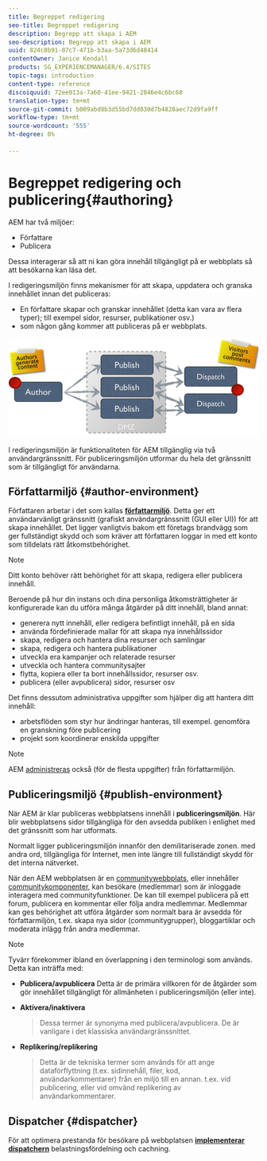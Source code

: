 ```yaml
---
title: Begreppet redigering
seo-title: Begreppet redigering
description: Begrepp att skapa i AEM
seo-description: Begrepp att skapa i AEM
uuid: 824c8b91-07c7-471b-b3aa-5a73d6d48414
contentOwner: Janice Kendall
products: SG_EXPERIENCEMANAGER/6.4/SITES
topic-tags: introduction
content-type: reference
discoiquuid: 72ee013a-7a60-41ee-9421-2846e4c6bc68
translation-type: tm+mt
source-git-commit: b009abd8b3d55bd7dd030d7b4828aec72d9fa9ff
workflow-type: tm+mt
source-wordcount: '555'
ht-degree: 0%

---
```



# Begreppet redigering och publicering{#authoring}

AEM har två miljöer:

* Författare
* Publicera

Dessa interagerar så att ni kan göra innehåll tillgängligt på er webbplats så att besökarna kan läsa det.

I redigeringsmiljön finns mekanismer för att skapa, uppdatera och granska innehållet innan det publiceras:

* En författare skapar och granskar innehållet (detta kan vara av flera typer); till exempel sidor, resurser, publikationer osv.)
* som någon gång kommer att publiceras på er webbplats.

![chlimage_1-289](assets/chlimage_1-289.png)

I redigeringsmiljön är funktionaliteten för AEM tillgänglig via två användargränssnitt. För publiceringsmiljön utformar du hela det gränssnitt som är tillgängligt för användarna.

## Författarmiljö {#author-environment}

Författaren arbetar i det som kallas **[författarmiljö](/help/sites-authoring/home.md)**. Detta ger ett användarvänligt gränssnitt (grafiskt användargränssnitt (GUI eller UI)) för att skapa innehållet. Det ligger vanligtvis bakom ett företags brandvägg som ger fullständigt skydd och som kräver att författaren loggar in med ett konto som tilldelats rätt åtkomstbehörighet.

>[!NOTE]
>
>Ditt konto behöver rätt behörighet för att skapa, redigera eller publicera innehåll.

Beroende på hur din instans och dina personliga åtkomsträttigheter är konfigurerade kan du utföra många åtgärder på ditt innehåll, bland annat:

* generera nytt innehåll, eller redigera befintligt innehåll, på en sida
* använda fördefinierade mallar för att skapa nya innehållssidor
* skapa, redigera och hantera dina resurser och samlingar
* skapa, redigera och hantera publikationer
* utveckla era kampanjer och relaterade resurser
* utveckla och hantera communitysajter
* flytta, kopiera eller ta bort innehållssidor, resurser osv.
* publicera (eller avpublicera) sidor, resurser osv

Det finns dessutom administrativa uppgifter som hjälper dig att hantera ditt innehåll:

* arbetsflöden som styr hur ändringar hanteras, till exempel. genomföra en granskning före publicering
* projekt som koordinerar enskilda uppgifter

>[!NOTE]
>
>AEM [administreras](/help/sites-administering/home.md) också (för de flesta uppgifter) från författarmiljön.

## Publiceringsmiljö {#publish-environment}

När AEM är klar publiceras webbplatsens innehåll i **publiceringsmiljön**. Här blir webbplatsens sidor tillgängliga för den avsedda publiken i enlighet med det gränssnitt som har utformats.

Normalt ligger publiceringsmiljön innanför den demilitariserade zonen. med andra ord, tillgängliga för Internet, men inte längre till fullständigt skydd för det interna nätverket.

När den AEM webbplatsen är en [communitywebbplats](/help/communities/overview.md), eller innehåller [communitykomponenter](/help/communities/author-communities.md), kan besökare (medlemmar) som är inloggade interagera med communityfunktioner. De kan till exempel publicera på ett forum, publicera en kommentar eller följa andra medlemmar. Medlemmar kan ges behörighet att utföra åtgärder som normalt bara är avsedda för författarmiljön, t.ex. skapa nya sidor (communitygrupper), bloggartiklar och moderata inlägg från andra medlemmar.

>[!NOTE]
>
>Tyvärr förekommer ibland en överlappning i den terminologi som används. Detta kan inträffa med:
>
>* **Publicera/avpublicera**
   >  Detta är de primära villkoren för de åtgärder som gör innehållet tillgängligt för allmänheten i publiceringsmiljön (eller inte).
   >
   >
* **Aktivera/inaktivera**
   >  Dessa termer är synonyma med publicera/avpublicera. De är vanligare i det klassiska användargränssnittet.
   >
   >
* **Replikering/replikering**
   >  Detta är de tekniska termer som används för att ange dataförflyttning (t.ex. sidinnehåll, filer, kod, användarkommentarer) från en miljö till en annan. t.ex. vid publicering, eller vid omvänd replikering av användarkommentarer.
>



## Dispatcher {#dispatcher}

För att optimera prestanda för besökare på webbplatsen **[implementerar dispatchern](https://helpx.adobe.com/experience-manager/dispatcher/user-guide.html)** belastningsfördelning och cachning.
